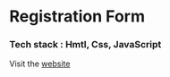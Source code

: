 # Registration Form 
### Tech stack : Hmtl, Css, JavaScript 
Visit the [website](https://registrationform-idcard.netlify.app/)
